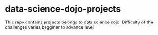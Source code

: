 # data-science-dojo-projects
This repo contains projects belongs to data science dojo. Difficulty of the challenges varies begginer to advance level
